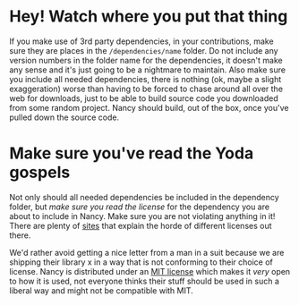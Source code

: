# Hey! Watch where you put that thing

If you make use of 3rd party dependencies, in your contributions, make sure they are places in the `/dependencies/name` folder. Do not include any version numbers in the folder name for the dependencies, it doesn't make any sense and it's just going to be a nightmare to maintain. Also make sure you include all needed dependencies, there is nothing (ok, maybe a slight exaggeration) worse than having to be forced to chase around all over the web for downloads, just to be able to build source code you downloaded from some random project. Nancy should build, out of the box, once you've pulled down the source code.

# Make sure you've read the Yoda gospels

Not only should all needed dependencies be included in the dependency folder, but _make sure you read the license_ for the dependency you are about to include in Nancy. Make sure you are not violating anything in it! There are plenty of [sites](http://www.opensource.org/licenses/alphabetical) that explain the horde of different licenses out there.

We'd rather avoid getting a nice letter from a man in a suit because we are shipping their library x in a way that is not conforming to their choice of license. Nancy is distributed under an [MIT license](http://www.opensource.org/licenses/mit-license.php) which makes it _very_ open to how it is used, not everyone thinks their stuff should be used in such a liberal way and might not be compatible with MIT.



